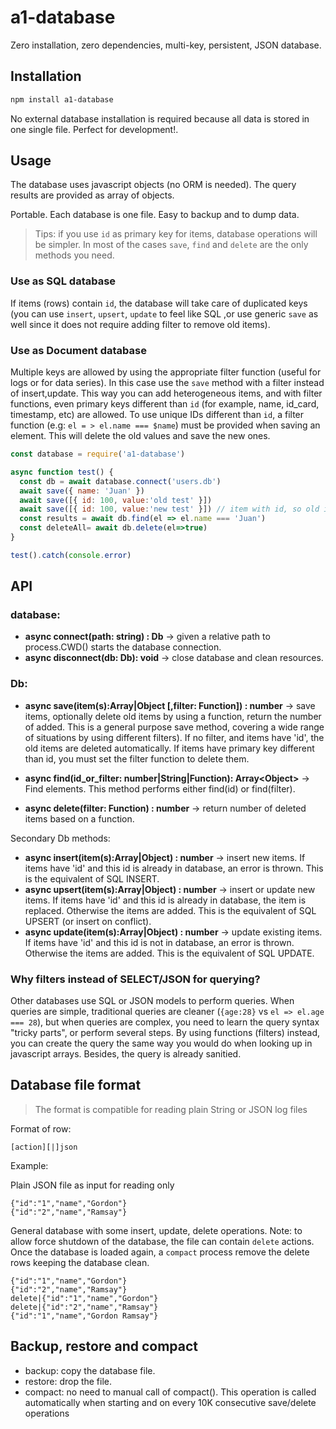 # a1-database

Zero installation, zero dependencies, multi-key, persistent, JSON database.


## Installation

```bash
npm install a1-database
```

No external database installation is required because all data is stored in one single file. Perfect for development!.

## Usage

The database uses javascript objects (no ORM is needed). The query results are provided as array of objects.

Portable. Each database is one file. Easy to backup and to dump data.

> Tips: if you use `id` as primary key for items, database operations will be simpler. In most of the cases `save`, `find` and `delete` are the only methods you need.

### Use as SQL database

If items (rows) contain `id`, the database will take care of duplicated keys (you can use `insert`, `upsert`, `update` to feel like SQL ,or use generic `save` as well since it does not require adding filter to remove old items).

### Use as Document database

Multiple keys are allowed by using the appropriate filter function (useful for logs or for data series). In this case use the `save` method with a filter instead of insert,update. This way you can add heterogeneous items, and with filter functions, even primary keys different than `id` (for example, name, id_card, timestamp, etc) are allowed.
To use unique IDs different than `id`, a filter function (e.g: `el = > el.name === $name`) must be provided when saving an element. This will delete the old values and save the new ones.


```javascript
const database = require('a1-database')

async function test() {
  const db = await database.connect('users.db')
  await save({ name: 'Juan' })
  await save([{ id: 100, value:'old test' }])
  await save([{ id: 100, value:'new test' }]) // item with id, so old items are removed
  const results = await db.find(el => el.name === 'Juan')
  const deleteAll= await db.delete(el=>true)
}

test().catch(console.error)
```

## API

### database:
- **async connect(path: string) : Db** -> given a relative path to process.CWD() starts the database connection.
- **async disconnect(db: Db): void** -> close database and clean resources.

### Db:

- **async save(item(s):Array|Object [,filter: Function]) : number** -> save items, optionally delete old items by using a function, return the number of added. This is a general purpose save method, covering a wide range of situations by using different filters). If no filter, and items have 'id', the old items are deleted automatically. If items have primary key different than id, you must set the filter function to delete them.  

- **async find(id_or_filter: number|String|Function): Array<Object\>** -> Find elements. This method performs either find(id) or find(filter).

- **async delete(filter: Function) : number** -> return number of deleted items based on a function.  

Secondary Db methods:

- **async insert(item(s):Array|Object) : number** -> insert new items. If items have 'id' and this id is already in database, an error is thrown. This is the equivalent of SQL INSERT.
- **async upsert(item(s):Array|Object) : number** -> insert or update new items. If items have 'id' and this id is already in database, the item is replaced. Otherwise the items are added. This is the equivalent of SQL UPSERT (or insert on conflict).
- **async update(item(s):Array|Object) : number** -> update existing items. If items have 'id' and this id is not in database, an error is thrown. Otherwise the items are added. This is the equivalent of SQL UPDATE.

### Why filters instead of SELECT/JSON for querying?

Other databases use SQL or JSON models to perform queries. When queries are simple, traditional queries are cleaner (`{age:28}` vs `el => el.age === 28`), but when queries are complex, you need to learn the query syntax "tricky parts", or perform several steps. By using functions (filters) instead, you can create the query the same way you would do when looking up in javascript arrays. Besides, the query is already sanitied.

## Database file format

> The format is compatible for reading plain String or JSON log files

Format of row:

`[action][|]json`

Example:

Plain JSON file as input for reading only

```
{"id":"1","name","Gordon"}
{"id":"2","name","Ramsay"}
```

General database with some insert, update, delete operations. Note: to allow force shutdown of the database, the file can contain `delete` actions. Once the database is loaded again, a `compact` process remove the delete rows keeping the database clean.

```
{"id":"1","name","Gordon"}
{"id":"2","name","Ramsay"}
delete|{"id":"1","name","Gordon"}
delete|{"id":"2","name","Ramsay"}
{"id":"1","name","Gordon Ramsay"}
```

## Backup, restore and compact

- backup: copy the database file.
- restore: drop the file. 
- compact: no need to manual call of compact(). This operation is called automatically when starting and on every 10K consecutive save/delete operations
